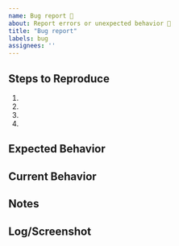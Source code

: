 ```yaml
---
name: Bug report 🐛
about: Report errors or unexpected behavior 🤔
title: "Bug report"
labels: bug
assignees: ''
---
```


<!--
Glazier is maintained by a small team at Google. Support for this repo is
treated as best effort, and issues will be responded to as engineering time
permits.
-->

## Steps to Reproduce
<!--- Provide a link to a live example, or an unambiguous set of steps to -->
<!--- reproduce this bug. Include code to reproduce, if relevant -->
1.
2.
3.
4.

## Expected Behavior
<!--- Tell us what should happen -->

## Current Behavior
<!--- Tell us what happens instead of the expected behavior -->

## Notes
<!--- Include as many relevant details about the environment where the bug was discovered -->

## Log/Screenshot
<!--- Include a screenshot, or any logs that may help in troubleshooting the issue -->
